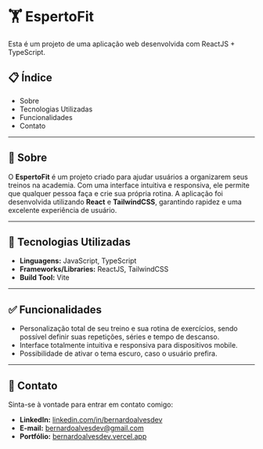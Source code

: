 # 🏋️ EspertoFit

Esta é um projeto de uma aplicação web desenvolvida com ReactJS + TypeScript.

## 📋 Índice

- Sobre
- Tecnologias Utilizadas
- Funcionalidades
- Contato

---

## 🧐 Sobre

O **EspertoFit** é um projeto criado para ajudar usuários a organizarem seus treinos na academia. Com uma interface intuitiva e responsiva, ele permite que qualquer pessoa faça e crie sua própria rotina.
A aplicação foi desenvolvida utilizando **React** e **TailwindCSS**, garantindo rapidez e uma excelente experiência de usuário.

---

## 🚀 Tecnologias Utilizadas

- **Linguagens:** JavaScript, TypeScript
- **Frameworks/Libraries:** ReactJS, TailwindCSS
- **Build Tool:** Vite

---

## ✅ Funcionalidades

- Personalização total de seu treino e sua rotina de exercícios, sendo possível definir suas repetições, séries e tempo de descanso.
- Interface totalmente intuitiva e responsiva para dispositivos mobile.
- Possibilidade de ativar o tema escuro, caso o usuário prefira.

---

## 👤 Contato
Sinta-se à vontade para entrar em contato comigo:

- **LinkedIn:** [linkedin.com/in/bernardoalvesdev](https://linkedin.com/in/bernardoalvesdev)
- **E-mail:** bernardoalvesdev@gmail.com
- **Portfólio:** [bernardoalvesdev.vercel.app](https://bernardoalvesdev.vercel.app)

